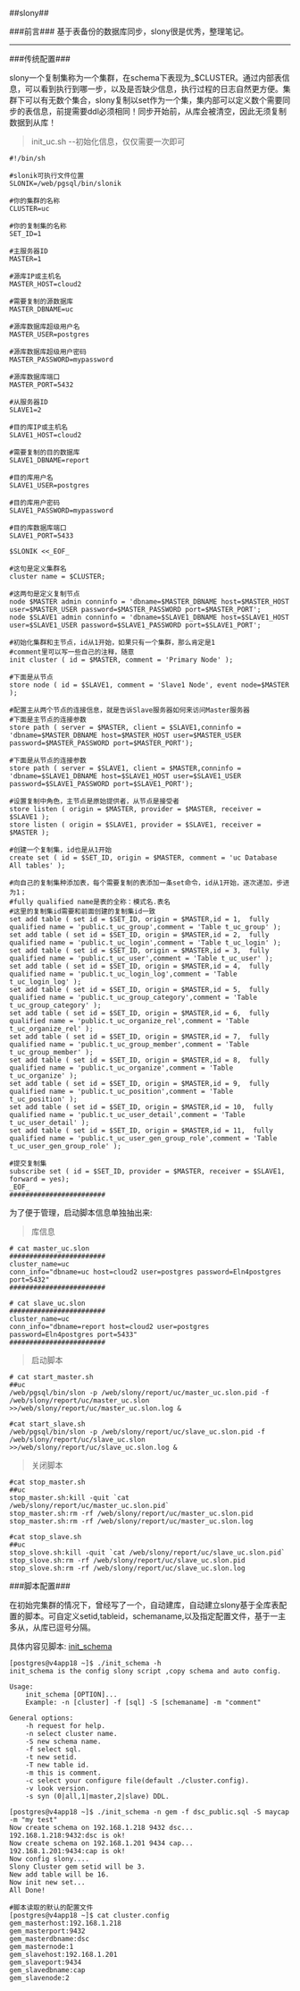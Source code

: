 ##slony##

###前言###
基于表备份的数据库同步，slony很是优秀，整理笔记。

***

###传统配置###

slony一个复制集称为一个集群，在schema下表现为_$CLUSTER。通过内部表信息，可以看到执行到哪一步，以及是否缺少信息，执行过程的日志自然更方便。集群下可以有无数个集合，slony复制以set作为一个集，集内部可以定义数个需要同步的表信息，前提需要ddl必须相同！同步开始前，从库会被清空，因此无须复制数据到从库！

>init_uc.sh   --初始化信息，仅仅需要一次即可

	#!/bin/sh

	#slonik可执行文件位置
	SLONIK=/web/pgsql/bin/slonik
	
	#你的集群的名称
	CLUSTER=uc
	
	#你的复制集的名称
	SET_ID=1
	
	#主服务器ID
	MASTER=1
	
	#源库IP或主机名
	MASTER_HOST=cloud2
	
	#需要复制的源数据库
	MASTER_DBNAME=uc
	
	#源库数据库超级用户名
	MASTER_USER=postgres
	
	#源库数据库超级用户密码
	MASTER_PASSWORD=mypassword
	
	#源库数据库端口
	MASTER_PORT=5432
	
	#从服务器ID
	SLAVE1=2
	
	#目的库IP或主机名
	SLAVE1_HOST=cloud2
	
	#需要复制的目的数据库
	SLAVE1_DBNAME=report
	
	#目的库用户名
	SLAVE1_USER=postgres
	
	#目的库用户密码
	SLAVE1_PASSWORD=mypassword
	
	#目的库数据库端口
	SLAVE1_PORT=5433
	
	$SLONIK <<_EOF_
	
	#这句是定义集群名
	cluster name = $CLUSTER;
	
	#这两句是定义复制节点
	node $MASTER admin conninfo = 'dbname=$MASTER_DBNAME host=$MASTER_HOST user=$MASTER_USER password=$MASTER_PASSWORD port=$MASTER_PORT';
	node $SLAVE1 admin conninfo = 'dbname=$SLAVE1_DBNAME host=$SLAVE1_HOST user=$SLAVE1_USER password=$SLAVE1_PASSWORD port=$SLAVE1_PORT';
	
	#初始化集群和主节点，id从1开始，如果只有一个集群，那么肯定是1
	#comment里可以写一些自己的注释，随意
	init cluster ( id = $MASTER, comment = 'Primary Node' );
	
	#下面是从节点
	store node ( id = $SLAVE1, comment = 'Slave1 Node', event node=$MASTER );
	
	#配置主从两个节点的连接信息，就是告诉Slave服务器如何来访问Master服务器
	#下面是主节点的连接参数
	store path ( server = $MASTER, client = $SLAVE1,conninfo = 'dbname=$MASTER_DBNAME host=$MASTER_HOST user=$MASTER_USER password=$MASTER_PASSWORD port=$MASTER_PORT');
	
	#下面是从节点的连接参数
	store path ( server = $SLAVE1, client = $MASTER,conninfo = 'dbname=$SLAVE1_DBNAME host=$SLAVE1_HOST user=$SLAVE1_USER password=$SLAVE1_PASSWORD port=$SLAVE1_PORT');
	
	#设置复制中角色，主节点是原始提供者，从节点是接受者
	store listen ( origin = $MASTER, provider = $MASTER, receiver = $SLAVE1 );
	store listen ( origin = $SLAVE1, provider = $SLAVE1, receiver = $MASTER );
	
	#创建一个复制集，id也是从1开始
	create set ( id = $SET_ID, origin = $MASTER, comment = 'uc Database All tables' );
	
	#向自己的复制集种添加表，每个需要复制的表添加一条set命令，id从1开始，逐次递加，步进为1；
	#fully qualified name是表的全称：模式名.表名
	#这里的复制集id需要和前面创建的复制集id一致
	set add table ( set id = $SET_ID, origin = $MASTER,id = 1,  fully qualified name = 'public.t_uc_group',comment = 'Table t_uc_group' );
	set add table ( set id = $SET_ID, origin = $MASTER,id = 2,  fully qualified name = 'public.t_uc_login',comment = 'Table t_uc_login' );
	set add table ( set id = $SET_ID, origin = $MASTER,id = 3,  fully qualified name = 'public.t_uc_user',comment = 'Table t_uc_user' );
	set add table ( set id = $SET_ID, origin = $MASTER,id = 4,  fully qualified name = 'public.t_uc_login_log',comment = 'Table t_uc_login_log' );
	set add table ( set id = $SET_ID, origin = $MASTER,id = 5,  fully qualified name = 'public.t_uc_group_category',comment = 'Table t_uc_group_category' );
	set add table ( set id = $SET_ID, origin = $MASTER,id = 6,  fully qualified name = 'public.t_uc_organize_rel',comment = 'Table t_uc_organize_rel' );
	set add table ( set id = $SET_ID, origin = $MASTER,id = 7,  fully qualified name = 'public.t_uc_group_member',comment = 'Table t_uc_group_member' );
	set add table ( set id = $SET_ID, origin = $MASTER,id = 8,  fully qualified name = 'public.t_uc_organize',comment = 'Table t_uc_organize' );
	set add table ( set id = $SET_ID, origin = $MASTER,id = 9,  fully qualified name = 'public.t_uc_position',comment = 'Table t_uc_position' );
	set add table ( set id = $SET_ID, origin = $MASTER,id = 10,  fully qualified name = 'public.t_uc_user_detail',comment = 'Table t_uc_user_detail' );
	set add table ( set id = $SET_ID, origin = $MASTER,id = 11,  fully qualified name = 'public.t_uc_user_gen_group_role',comment = 'Table t_uc_user_gen_group_role' );
	
	#提交复制集
	subscribe set ( id = $SET_ID, provider = $MASTER, receiver = $SLAVE1, forward = yes);
	_EOF_
	########################

	
为了便于管理，启动脚本信息单独抽出来:

>库信息

	# cat master_uc.slon
	########################
	cluster_name=uc
	conn_info="dbname=uc host=cloud2 user=postgres password=Eln4postgres port=5432"
	########################

	# cat slave_uc.slon
	########################
	cluster_name=uc
	conn_info="dbname=report host=cloud2 user=postgres password=Eln4postgres port=5433"
	########################


>启动脚本

	# cat start_master.sh 
	##uc
	/web/pgsql/bin/slon -p /web/slony/report/uc/master_uc.slon.pid -f /web/slony/report/uc/master_uc.slon >>/web/slony/report/uc/master_uc.slon.log &

	#cat start_slave.sh
	/web/pgsql/bin/slon -p /web/slony/report/uc/slave_uc.slon.pid -f /web/slony/report/uc/slave_uc.slon >>/web/slony/report/uc/slave_uc.slon.log &

>关闭脚本

	#cat stop_master.sh
	##uc
	stop_master.sh:kill -quit `cat /web/slony/report/uc/master_uc.slon.pid`
	stop_master.sh:rm -rf /web/slony/report/uc/master_uc.slon.pid
	stop_master.sh:rm -rf /web/slony/report/uc/master_uc.slon.log

	#cat stop_slave.sh
	##uc
	stop_slove.sh:kill -quit `cat /web/slony/report/uc/slave_uc.slon.pid`
	stop_slove.sh:rm -rf /web/slony/report/uc/slave_uc.slon.pid
	stop_slove.sh:rm -rf /web/slony/report/uc/slave_uc.slon.log

###脚本配置###

在初始完集群的情况下，曾经写了一个，自动建库，自动建立slony基于全库表配置的脚本。可自定义setid,tableid，schemaname,以及指定配置文件，基于一主多从，从库已逗号分隔。

具体内容见脚本: [init_schema](../giftscript/init_schema)

	[postgres@v4app18 ~]$ ./init_schema -h
	init_schema is the config slony script ,copy schema and auto config.
	
	Usage:
		init_schema [OPTION]... 
		Example: -n [cluster] -f [sql] -S [schemaname] -m "comment" 
	
	General options:
		-h request for help.
		-n select cluster name.
		-S new schema name.
		-f select sql.
		-t new setid.
		-T new table id.
		-m this is comment.
		-c select your configure file(default ./cluster.config).
		-v look version.
		-s syn (0|all,1|master,2|slave) DDL.

	[postgres@v4app18 ~]$ ./init_schema -n gem -f dsc_public.sql -S maycap -m "my test"
	Now create schema on 192.168.1.218 9432 dsc...
	192.168.1.218:9432:dsc is ok!
	Now create schema on 192.168.1.201 9434 cap...
	192.168.1.201:9434:cap is ok!
	Now config slony....
	Slony Cluster gem setid will be 3.
	New add table will be 16.
	Now init new set...
	All Done!

	#脚本读取的默认的配置文件
	[postgres@v4app18 ~]$ cat cluster.config 
	gem_masterhost:192.168.1.218
	gem_masterport:9432
	gem_masterdbname:dsc
	gem_masternode:1
	gem_slavehost:192.168.1.201
	gem_slaveport:9434
	gem_slavedbname:cap
	gem_slavenode:2